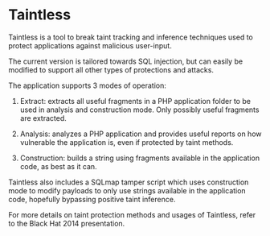 Taintless
=========

Taintless is a tool to break taint tracking and inference techniques used to protect applications against malicious user-input. 

The current version is tailored towards SQL injection, but can easily be modified to support all other types of protections and attacks.

The application supports 3 modes of operation:

1. Extract: extracts all useful fragments in a PHP application folder to be used in analysis and construction mode. Only possibly useful fragments are extracted.

2. Analysis: analyzes a PHP application and provides useful reports on how vulnerable the application is, even if protected by taint methods.

3. Construction: builds a string using fragments available in the application code, as best as it can. 

Taintless also includes a SQLmap tamper script which uses construction mode to modify payloads to only use strings available in the application code, hopefully bypassing positive taint inference.

For more details on taint protection methods and usages of Taintless, refer to the Black Hat 2014 presentation.
